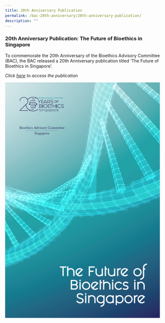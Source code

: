```yaml
---
title: 20th Anniversary Publication
permalink: /bac-20th-anniversary/20th-anniversary-publication/
description: ""
---
```

### **20th Anniversary Publication: The Future of Bioethics in Singapore**

To commemorate the 20th Anniversary of the Bioethics Advisory Committee (BAC), the BAC released a 20th Anniversary publication titled ‘The Future of Bioethics in Singapore’.

*Click [here](https://www.bioethics-singapore.gov.sg/publications/bac20thanniversarypublication) to access the publication*

![](/images/20th%20anniversary%20images/book%20cover%20-%20the%20future%20of%20bioethics%20in%20singapore.png)